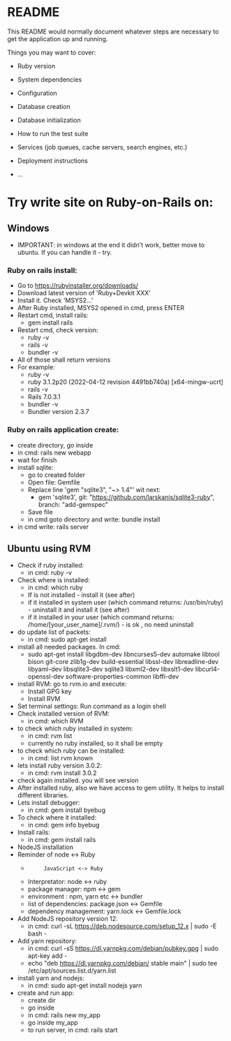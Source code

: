 # README

This README would normally document whatever steps are necessary to get the
application up and running.

Things you may want to cover:

* Ruby version

* System dependencies

* Configuration

* Database creation

* Database initialization

* How to run the test suite

* Services (job queues, cache servers, search engines, etc.)

* Deployment instructions

* ...


# Try write site on Ruby-on-Rails on:

##  Windows
* IMPORTANT: in windows at the end it didn't work, better move to ubuntu. If you can handle it - try.

### Ruby on rails install:
* Go to https://rubyinstaller.org/downloads/
* Download latest version of 'Ruby+Devkit XXX'
* Install it. Check 'MSYS2...'
* After Ruby installed, MSYS2 opened in cmd, press ENTER
* Restart cmd, install rails: 
  * gem install rails
* Restart cmd, check version:
  * ruby -v
  * rails -v
  * bundler -v
* All of those shall return versions
* For example:
  * ruby -v
  * ruby 3.1.2p20 (2022-04-12 revision 4491bb740a) [x64-mingw-ucrt]
  * rails -v
  * Rails 7.0.3.1
  * bundler -v
  * Bundler version 2.3.7

### Ruby on rails application create:
* create directory, go inside
* in cmd: rails new webapp
* wait for finish
* install sqlite:
  * go to created folder
  * Open file: Gemfile
  * Replace line 'gem "sqlite3", "~> 1.4"' wit next:
    * gem 'sqlite3', git: "https://github.com/larskanis/sqlite3-ruby", branch: "add-gemspec"
  * Save file
  * in cmd goto directory and write: bundle install
* in cmd write: rails server

##  Ubuntu using RVM
* Check if ruby installed:
  * in cmd: ruby -v
* Check where is installed:
  * in cmd: which ruby
  * If is not installed - install it (see after)
  * if it installed in system user (which command returns: /usr/bin/ruby) - uninstall it and install it (see after)
  * if it installed in your user (which command returns: /home/[your_user_name]/.rvm/) - is ok , no need uninstall
* do update list of packets:
  * in cmd: sudo apt-get install
* install all needed packages. In cmd:
  * sudo apt-get install libgdbm-dev libncurses5-dev automake libtool bison git-core zlib1g-dev build-essential libssl-dev libreadline-dev libyaml-dev libsqlite3-dev sqlite3 libxml2-dev libxslt1-dev libcurl4-openssl-dev software-properties-common libffi-dev
* install RVM: go to rvm.io and execute:
  * Install GPG key
  * Install RVM
* Set terminal settings: Run command as a login shell
* Check installed version of RVM: 
  * in cmd: which RVM
* to check which ruby installed in system:
  * in cmd: rvm list
  * currently no ruby installed, so it shall be empty
* to check which ruby can be installed:
  * in cmd: list rvm known
* lets install ruby version 3.0.2:
  * in cmd: rvm install 3.0.2
* check again installed. you will see version
* After installed ruby, also we have access to gem utility. It helps to install different libraries.
* Lets install debugger:
  * in cmd: gem install byebug
* To check where it installed:
  * in cmd: gem info byebug
* Install rails:
  * in cmd: gem install rails
* NodeJS installation
* Reminder of node <-> Ruby
  *          JavaScript <-> Ruby
  * Interpretator: node <-> ruby
  * package manager: npm  <-> gem
  * environment : npm, yarn etc <-> bundler
  * list of dependencies: package.json <-> Gemfile
  * dependency management: yarn.lock <-> Gemfile.lock
* Add NodeJS repository version 12:
  * in cmd: curl -sL https://deb.nodesource.com/setup_12.x | sudo -E bash -
* Add yarn repository:
  * in cmd: curl -sS https://dl.yarnpkg.com/debian/pubkey.gpg | sudo apt-key add -
  * echo "deb https://dl.yarnpkg.com/debian/ stable main" | sudo tee /etc/apt/sources.list.d/yarn.list
* install yarn and nodejs:
  * in cmd: sudo apt-get install nodejs yarn
* create and run app:
  * create dir
  * go inside
  * in cmd: rails new my_app
  * go inside my_app
  * to run server, in cmd: rails start
